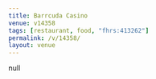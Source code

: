 ```yaml
---
title: Barrcuda Casino
venue: v14358
tags: [restaurant, food, "fhrs:413262"]
permalink: /v/14358/
layout: venue
---
```

null